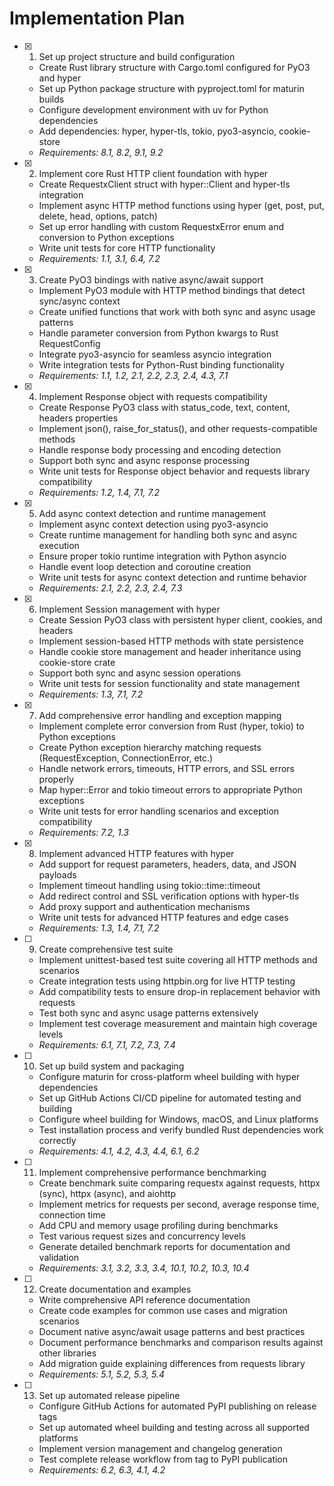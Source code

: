 # Implementation Plan

- [x] 1. Set up project structure and build configuration
  - Create Rust library structure with Cargo.toml configured for PyO3 and hyper
  - Set up Python package structure with pyproject.toml for maturin builds
  - Configure development environment with uv for Python dependencies
  - Add dependencies: hyper, hyper-tls, tokio, pyo3-asyncio, cookie-store
  - _Requirements: 8.1, 8.2, 9.1, 9.2_

- [x] 2. Implement core Rust HTTP client foundation with hyper
  - Create RequestxClient struct with hyper::Client and hyper-tls integration
  - Implement async HTTP method functions using hyper (get, post, put, delete, head, options, patch)
  - Set up error handling with custom RequestxError enum and conversion to Python exceptions
  - Write unit tests for core HTTP functionality
  - _Requirements: 1.1, 3.1, 6.4, 7.2_

- [x] 3. Create PyO3 bindings with native async/await support
  - Implement PyO3 module with HTTP method bindings that detect sync/async context
  - Create unified functions that work with both sync and async usage patterns
  - Handle parameter conversion from Python kwargs to Rust RequestConfig
  - Integrate pyo3-asyncio for seamless asyncio integration
  - Write integration tests for Python-Rust binding functionality
  - _Requirements: 1.1, 1.2, 2.1, 2.2, 2.3, 2.4, 4.3, 7.1_

- [x] 4. Implement Response object with requests compatibility
  - Create Response PyO3 class with status_code, text, content, headers properties
  - Implement json(), raise_for_status(), and other requests-compatible methods
  - Handle response body processing and encoding detection
  - Support both sync and async response processing
  - Write unit tests for Response object behavior and requests library compatibility
  - _Requirements: 1.2, 1.4, 7.1, 7.2_

- [x] 5. Add async context detection and runtime management
  - Implement async context detection using pyo3-asyncio
  - Create runtime management for handling both sync and async execution
  - Ensure proper tokio runtime integration with Python asyncio
  - Handle event loop detection and coroutine creation
  - Write unit tests for async context detection and runtime behavior
  - _Requirements: 2.1, 2.2, 2.3, 2.4, 7.3_

- [x] 6. Implement Session management with hyper
  - Create Session PyO3 class with persistent hyper client, cookies, and headers
  - Implement session-based HTTP methods with state persistence
  - Handle cookie store management and header inheritance using cookie-store crate
  - Support both sync and async session operations
  - Write unit tests for session functionality and state management
  - _Requirements: 1.3, 7.1, 7.2_

- [x] 7. Add comprehensive error handling and exception mapping
  - Implement complete error conversion from Rust (hyper, tokio) to Python exceptions
  - Create Python exception hierarchy matching requests (RequestException, ConnectionError, etc.)
  - Handle network errors, timeouts, HTTP errors, and SSL errors properly
  - Map hyper::Error and tokio timeout errors to appropriate Python exceptions
  - Write unit tests for error handling scenarios and exception compatibility
  - _Requirements: 7.2, 1.3_

- [x] 8. Implement advanced HTTP features with hyper
  - Add support for request parameters, headers, data, and JSON payloads
  - Implement timeout handling using tokio::time::timeout
  - Add redirect control and SSL verification options with hyper-tls
  - Add proxy support and authentication mechanisms
  - Write unit tests for advanced HTTP features and edge cases
  - _Requirements: 1.3, 1.4, 7.1, 7.2_

- [ ] 9. Create comprehensive test suite
  - Implement unittest-based test suite covering all HTTP methods and scenarios
  - Create integration tests using httpbin.org for live HTTP testing
  - Add compatibility tests to ensure drop-in replacement behavior with requests
  - Test both sync and async usage patterns extensively
  - Implement test coverage measurement and maintain high coverage levels
  - _Requirements: 6.1, 7.1, 7.2, 7.3, 7.4_

- [ ] 10. Set up build system and packaging
  - Configure maturin for cross-platform wheel building with hyper dependencies
  - Set up GitHub Actions CI/CD pipeline for automated testing and building
  - Configure wheel building for Windows, macOS, and Linux platforms
  - Test installation process and verify bundled Rust dependencies work correctly
  - _Requirements: 4.1, 4.2, 4.3, 4.4, 6.1, 6.2_

- [ ] 11. Implement comprehensive performance benchmarking
  - Create benchmark suite comparing requestx against requests, httpx (sync), httpx (async), and aiohttp
  - Implement metrics for requests per second, average response time, connection time
  - Add CPU and memory usage profiling during benchmarks
  - Test various request sizes and concurrency levels
  - Generate detailed benchmark reports for documentation and validation
  - _Requirements: 3.1, 3.2, 3.3, 3.4, 10.1, 10.2, 10.3, 10.4_

- [ ] 12. Create documentation and examples
  - Write comprehensive API reference documentation
  - Create code examples for common use cases and migration scenarios
  - Document native async/await usage patterns and best practices
  - Document performance benchmarks and comparison results against other libraries
  - Add migration guide explaining differences from requests library
  - _Requirements: 5.1, 5.2, 5.3, 5.4_

- [ ] 13. Set up automated release pipeline
  - Configure GitHub Actions for automated PyPI publishing on release tags
  - Set up automated wheel building and testing across all supported platforms
  - Implement version management and changelog generation
  - Test complete release workflow from tag to PyPI publication
  - _Requirements: 6.2, 6.3, 4.1, 4.2_